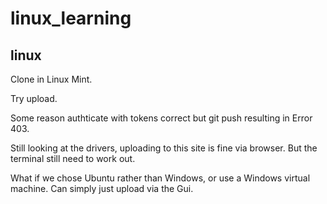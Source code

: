 # linux_learning

## linux

Clone in Linux Mint.

Try upload.

Some reason authticate with tokens correct but git push resulting in Error 403.

Still looking at the drivers, uploading to this site is fine via browser. But the terminal still need to work out.

What if we chose Ubuntu rather than Windows, or use a Windows virtual machine.
Can simply just upload via the Gui.
